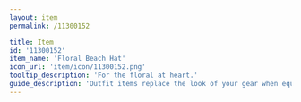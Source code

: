 ```yaml
---
layout: item
permalink: /11300152

title: Item
id: '11300152'
item_name: 'Floral Beach Hat'
icon_url: 'item/icon/11300152.png'
tooltip_description: 'For the floral at heart.'
guide_description: 'Outfit items replace the look of your gear when equipped.'
---
```

